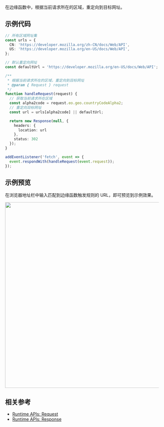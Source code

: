 在边缘函数中，根据当前请求所在的区域，重定向到目标网址。

## 示例代码

```typescript
// 所有区域网址集
const urls = {
  CN: 'https://developer.mozilla.org/zh-CN/docs/Web/API',
  US: 'https://developer.mozilla.org/en-US/docs/Web/API',
};

// 默认重定向网址
const defaultUrl = 'https://developer.mozilla.org/en-US/docs/Web/API';

/**
 * 根据当前请求所在的区域，重定向到目标网址
 * @param { Request } request
 */
function handleRequest(request) {
  // 获取当前请求所在区域
  const alpha2code = request.eo.geo.countryCodeAlpha2;
  // 重定向目标网址
  const url = urls[alpha2code] || defaultUrl;

  return new Response(null, {
    headers: {
      location: url
    },
    status: 302
  });
}

addEventListener('fetch', event => {
  event.respondWith(handleRequest(event.request));
});
```

## 示例预览

在浏览器地址栏中输入匹配到边缘函数触发规则的 URL，即可预览到示例效果。

<img src="https://qcloudimg.tencent-cloud.cn/raw/f3ab0060129a309827dd21d389a6081c.png" width=609px>

## 相关参考
- [Runtime APIs: Request](https://cloud.tencent.com/document/product/1552/81902)
- [Runtime APIs: Response](https://cloud.tencent.com/document/product/1552/81917)
